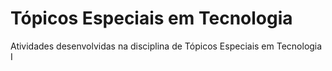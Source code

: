 # Tópicos Especiais em Tecnologia
Atividades desenvolvidas na disciplina de Tópicos Especiais em Tecnologia I
